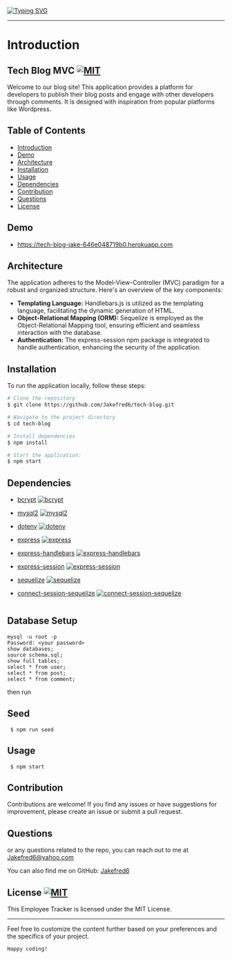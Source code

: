 
[![Typing SVG](https://readme-typing-svg.demolab.com?font=Fira+Code&weight=700&size=24&duration=2000&pause=1000&width=435&lines=++Welcom+To+My+Project+;Tech+Blog+-+MVC)](https://git.io/typing-svg)  

---
# Introduction

## Tech Blog MVC [![MIT](https://img.shields.io/badge/License-MIT-blue)](#license)

Welcome to our blog site! This application provides a platform for developers to publish their blog posts and engage with other developers through comments. It is designed with inspiration from popular platforms like Wordpress.

## Table of Contents

- [Introduction](#introduction)
- [Demo](#demo)
- [Architecture](#architecture)
- [Installation](#installation)
- [Usage](#usage)
- [Dependencies](#dependencies)
- [Contribution](#contribution)
- [Questions](#questions)
- [License](#license)

## Demo
 - https://tech-blog-jake-646e048719b0.herokuapp.com

## Architecture

The application adheres to the Model-View-Controller (MVC) paradigm for a robust and organized structure. Here's an overview of the key components:

- **Templating Language:** Handlebars.js is utilized as the templating language, facilitating the dynamic generation of HTML.
- **Object-Relational Mapping (ORM):** Sequelize is employed as the Object-Relational Mapping tool, ensuring efficient and seamless interaction with the database.
- **Authentication:** The express-session npm package is integrated to handle authentication, enhancing the security of the application.


## Installation

To run the application locally, follow these steps:

```bash
# Clone the repository
$ git clone https://github.com/Jakefred6/tech-blog.git

# Navigate to the project directory
$ cd tech-blog

# Install dependencies
$ npm install

# Start the application:
$ npm start
```

## Dependencies

- [bcrypt](https://www.npmjs.com/package/bcrypt) [![bcrypt](https://img.shields.io/npm/v/bcrypt)](https://www.npmjs.com/package/bcrypt)
- [mysql2](https://www.npmjs.com/package/mysql2) [![mysql2](https://img.shields.io/npm/v/mysql2)](https://www.npmjs.com/package/mysql2)

- [dotenv](https://www.npmjs.com/package/dotenv) [![dotenv](https://img.shields.io/npm/v/dotenv)](https://www.npmjs.com/package/dotenv)
- [express](https://www.npmjs.com/package/express) [![express](https://img.shields.io/npm/v/express)](https://www.npmjs.com/package/express)
- [express-handlebars](https://www.npmjs.com/package/express-handlebars) [![express-handlebars](https://img.shields.io/npm/v/express-handlebars)](https://www.npmjs.com/package/express-handlebars)
- [express-session](https://www.npmjs.com/package/express-session) [![express-session](https://img.shields.io/npm/v/express-session)](https://www.npmjs.com/package/express-session)

- [sequelize](https://www.npmjs.com/package/sequelize) [![sequelize](https://img.shields.io/npm/v/sequelize)](https://www.npmjs.com/package/sequelize)
- [connect-session-sequelize](https://www.npmjs.com/package/connect-session-sequelize) [![connect-session-sequelize](https://img.shields.io/npm/v/connect-session-sequelize)](https://www.npmjs.com/package/connect-session-sequelize)

```
```

## Database Setup
```
mysql -u root -p
Password: <your password>
show databases;
source schema.sql;
show full tables;
select * from user;
select * from post;
select * from comment;
```
then run 

## Seed
```
 $ npm run seed
```

## Usage
```
 $ npm start
```


## Contribution
Contributions are welcome! If you find any issues or have suggestions for improvement, please create an issue or submit a pull request.


## Questions
or any questions related to the repo, you can reach out to me at [Jakefred6@yahoo.com](mailto:Jakefred6@yahoo.com)

You can also find me on GitHub: [Jakefred6](https://github.com/Jakefred6/)

## License [![MIT](https://img.shields.io/badge/License-MIT-blue)](#license)
This Employee Tracker is licensed under the MIT License.

---
Feel free to customize the content further based on your preferences and the specifics of your project.


```
Happy coding!
```
